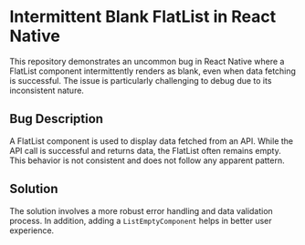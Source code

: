 # Intermittent Blank FlatList in React Native

This repository demonstrates an uncommon bug in React Native where a FlatList component intermittently renders as blank, even when data fetching is successful. The issue is particularly challenging to debug due to its inconsistent nature.

## Bug Description

A FlatList component is used to display data fetched from an API. While the API call is successful and returns data, the FlatList often remains empty.  This behavior is not consistent and does not follow any apparent pattern.

## Solution

The solution involves a more robust error handling and data validation process.  In addition, adding a `ListEmptyComponent` helps in better user experience.